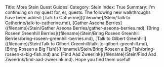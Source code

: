 Title: More Stein Quest Guides!
Category: Stein
Index: True
Summary: I'm continuing on my quest for, er, quests. The following new walkthroughs have been added: [Talk to Catherine]({filename}/Stein/Talk to Catherine/talk-to-catherine.md), [Gather Aseona Berries]({filename}/Stein/Gather Aseona Berries/gather-aseona-berries.md), [Bring Roseen Greenhill Berries]({filename}/Stein/Bring Roseen Greenhill Berries/bring-roseen-greenhill-berries.md), [Talk to Gilbert Greenhill]({filename}/Stein/Talk to Gilbert Greenhill/talk-to-gilbert-greenhill.md), [Bring Roseen a Big Fish]({filename}/Stein/Bring Roseen a Big Fish/bring-roseen-a-big-fish.md) and [Find Aad Zweerink]({filename}/Stein/Find Aad Zweerink/find-aad-zweerink.md). Hope you find them useful!